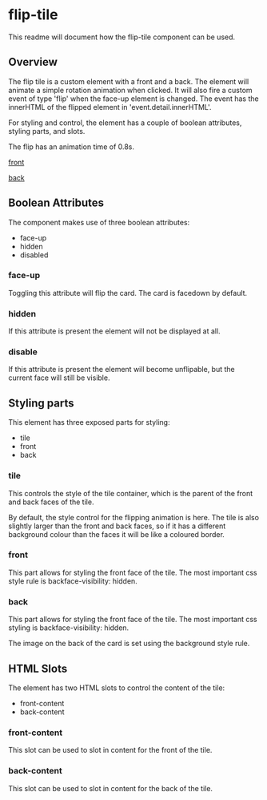 # flip-tile

This readme will document how the flip-tile component can be used.

## Overview

The flip tile is a custom element with a front and a back. The element will
animate a simple rotation animation when clicked. It will also fire a 
custom event of type 'flip' when the face-up element is changed. The event
has the innerHTML of the flipped element in 'event.detail.innerHTML'.

For styling and control, the element has a couple of boolean attributes,
styling parts, and slots.

The flip has an animation time of 0.8s.

[front](.readme/front.png)

[back](.readme/back.png)

## Boolean Attributes

The component makes use of three boolean attributes:
- face-up
- hidden
- disabled

### face-up

Toggling this attribute will flip the card. The card is facedown by default.

### hidden

If this attribute is present the element will not be displayed at all.

### disable

If this attribute is present the element will become unflipable, but the
current face will still be visible.

## Styling parts

This element has three exposed parts for styling:
- tile
- front
- back

### tile

This controls the style of the tile container, which is the parent of the
front and back faces of the tile.

By default, the style control for the flipping animation is here. The tile
is also slightly larger than the front and back faces, so if it has a
different background colour than the faces it will be like a coloured border.

### front

This part allows for styling the front face of the tile. The most important
css style rule is backface-visibility: hidden.

### back

This part allows for styling the front face of the tile. The most important
css styling is backface-visibility: hidden.

The image on the back of the card is set using the background style rule.

## HTML Slots

The element has two HTML slots to control the content of the tile:
- front-content
- back-content

### front-content

This slot can be used to slot in content for the front of the tile.

### back-content

This slot can be used to slot in content for the back of the tile.  
